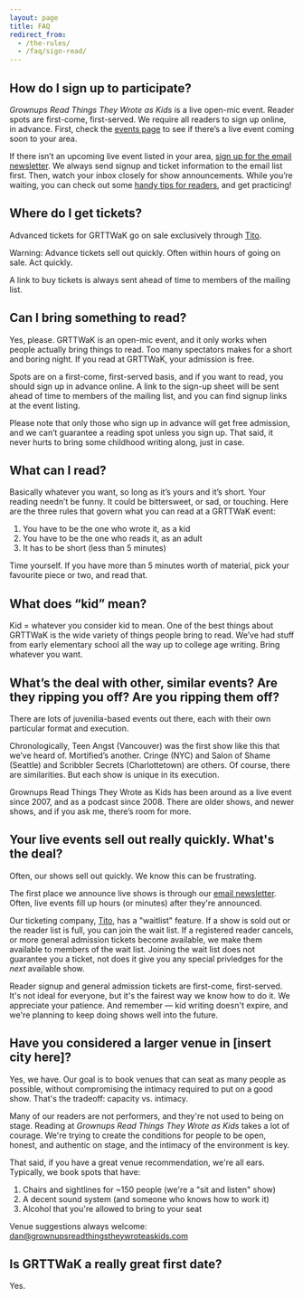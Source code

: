 ```yaml
---
layout: page
title: FAQ
redirect_from:
  - /the-rules/
  - /faq/sign-read/
---
```


## How do I sign up to participate?

*Grownups Read Things They Wrote as Kids* is a live open-mic event. Reader spots are first-come, first-served. We require all readers to sign up online, in advance. First, check the [events page](/events/) to see if there’s a live event coming soon to your area.

If there isn’t an upcoming live event listed in your area, [sign up for the email newsletter](/newsletter/). We always send signup and ticket information to the email list first. Then, watch your inbox closely for show announcements. While you’re waiting, you can check out some [handy tips for readers](/faq/tips-for-readers/), and get practicing!

## Where do I get tickets?

Advanced tickets for GRTTWaK go on sale exclusively through [Tito](http://ti.to/grttwak/).

Warning: Advance tickets sell out quickly. Often within hours of going on sale. Act quickly.

A link to buy tickets is always sent ahead of time to members of the mailing list.

## Can I bring something to read?

Yes, please. GRTTWaK is an open-mic event, and it only works when people actually bring things to read. Too many spectators makes for a short and boring night. If you read at GRTTWaK, your admission is free.

Spots are on a  first-come, first-served basis, and if you want to read, you should sign up in advance online. A link to the sign-up sheet will be sent ahead of time to members of the mailing list, and you can find signup links at the event listing.

Please note that only those who sign up in advance will get free admission, and we can’t guarantee a reading spot unless you sign up. That said, it never hurts to bring some childhood writing along, just in case.

## What can I read?

Basically whatever you want, so long as it’s yours and it’s short. Your reading needn’t be funny. It could be bittersweet, or sad, or touching. Here are the three rules that govern what you can read at a GRTTWaK event:

1. You have to be the one who wrote it, as a kid
2. You have to be the one who reads it, as an adult
3. It has to be short (less than 5 minutes)

Time yourself. If you have more than 5 minutes worth of material, pick your favourite piece or two, and read that.

## What does “kid” mean?

Kid = whatever you consider kid to mean. One of the best things about GRTTWaK is the wide variety of things people bring to read. We’ve had stuff from early elementary school all the way up to college age writing. Bring whatever you want.

## What’s the deal with other, similar events? Are they ripping you off? Are you ripping them off? 

There are lots of juvenilia-based events out there, each with their own particular format and execution.

Chronologically, Teen Angst (Vancouver) was the first show like this that we’ve heard of. Mortified’s another. Cringe (NYC) and Salon of Shame (Seattle) and Scribbler Secrets (Charlottetown) are others. Of course, there are similarities. But each show is unique in its execution.

Grownups Read Things They Wrote as Kids has been around as a live event since 2007, and as a podcast since 2008. There are older shows, and newer shows, and if you ask me, there’s room for more.

## <span id="whycantigettickets">Your live events sell out really quickly. What's the deal?

Often, our shows sell out quickly. We know this can be frustrating.

The first place we announce live shows is through our [email newsletter](https://grownupsreadthingstheywroteaskids.com/newsletter/). Often, live events fill up hours (or minutes) after they're announced.

Our ticketing company, [Tito](https://ti.to/), has a "waitlist" feature. If a show is sold out or the reader list is full, you can join the wait list. If a registered reader cancels, or more general admission tickets become available, we make them available to members of the wait list. Joining the wait list does not guarantee you a ticket, not does it give you any special privledges for the *next* available show.

Reader signup and general admission tickets are first-come, first-served. It's not ideal for everyone, but it's the fairest way we know how to do it. We appreciate your patience. And remember — kid writing doesn't expire, and we're planning to keep doing shows well into the future.

## <span id="biggervenue">Have you considered a larger venue in [insert city here]?

Yes, we have. Our goal is to book venues that can seat as many people as possible, without compromising the intimacy required to put on a good show. That's the tradeoff: capacity vs. intimacy.

Many of our readers are not performers, and they're not used to being on stage. Reading at *Grownups Read Things They Wrote as Kids* takes a lot of courage. We're trying to create the conditions for people to be open, honest, and authentic on stage, and the intimacy of the environment is key.

That said, if you have a great venue recommendation, we're all ears. Typically, we book spots that have:

1. Chairs and sightlines for ~150 people (we're a "sit and listen" show)
2. A decent sound system (and someone who knows how to work it)
3. Alcohol that you're allowed to bring to your seat

Venue suggestions always welcome: [dan@grownupsreadthingstheywroteaskids.com](mailto:dan@grownupsreadthingstheywroteaskids.com)

## <span id="date">Is GRTTWaK a really great first date?</span>

Yes.